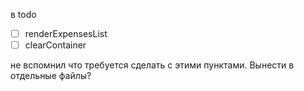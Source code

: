 в todo

- [ ] renderExpensesList 
- [ ] clearContainer

не вспомнил что требуется сделать с этими пунктами.
Вынести в отдельные файлы?